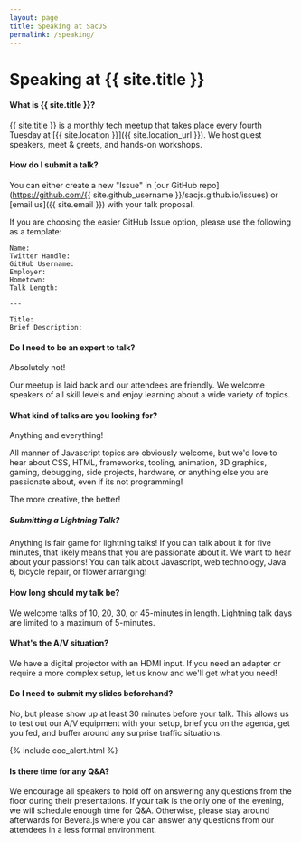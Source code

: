```yaml
---
layout: page
title: Speaking at SacJS
permalink: /speaking/
---
```


# Speaking at {{ site.title }}

#### What is {{ site.title }}?

{{ site.title }} is a monthly tech meetup that takes place every fourth Tuesday at  [{{ site.location }}]({{ site.location_url }}). We host guest speakers, meet & greets, and hands-on workshops.

#### How do I submit a talk?

You can either create a new "Issue" in [our GitHub repo](https://github.com/{{ site.github_username }}/sacjs.github.io/issues) or [email us]({{ site.email }}) with your talk proposal.

If you are choosing the easier GitHub Issue option, please use the following as a template:

    Name:
    Twitter Handle:
    GitHub Username:
    Employer:
    Hometown:
    Talk Length:

    ---

    Title:
    Brief Description:

#### Do I need to be an expert to talk?

Absolutely not!

Our meetup is laid back and our attendees are friendly. We welcome speakers of all skill levels and enjoy learning about a wide variety of topics.

#### What kind of talks are you looking for?

Anything and everything!

All manner of Javascript topics are obviously welcome, but we'd love to hear about CSS, HTML, frameworks, tooling, animation, 3D graphics, gaming, debugging, side projects, hardware, or anything else you are passionate about, even if its not programming!

The more creative, the better!

##### Submitting a Lightning Talk?

Anything is fair game for lightning talks! If you can talk about it for five minutes, that likely means that you are passionate about it. We want to hear about your passions! You can talk about Javascript, web technology, Java 6, bicycle repair, or flower arranging!

#### How long should my talk be?

We welcome talks of 10, 20, 30, or 45-minutes in length. Lightning talk days are limited to a maximum of 5-minutes.

#### What's the A/V situation?

We have a digital projector with an HDMI input. If you need an adapter or require a more complex setup, let us know and we'll get what you need!

#### Do I need to submit my slides beforehand?

No, but please show up at least 30 minutes before your talk. This allows us to test out our A/V equipment with your setup, brief you on the agenda, get you fed, and buffer around any surprise traffic situations.

{% include coc_alert.html %}

#### Is there time for any Q&A?

We encourage all speakers to hold off on answering any questions from the floor during their presentations. If your talk is the only one of the evening, we will schedule enough time for Q&A. Otherwise, please stay around afterwards for Bevera.js where you can answer any questions from our attendees in a less formal environment.
